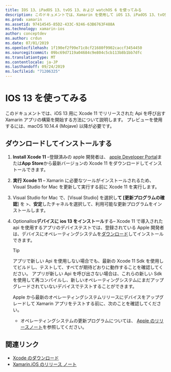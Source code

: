 ```yaml
---
title: IOS 13、iPadOS 13、tvOS 13、および watchOS 6 を使ってみる
description: このドキュメントでは、Xamarin を使用して iOS 13、iPadOS 13、tvOS 13、および watchOS 6 アプリをビルドするように設定する方法について説明します。 Xcode 11 をダウンロードし Visual Studio for Mac を更新する方法について説明します。
ms.prod: xamarin
ms.assetid: 97414545-85D2-433C-9246-63B6763F488A
ms.technology: xamarin-ios
author: conceptdev
ms.author: crdun
ms.date: 07/01/2019
ms.openlocfilehash: 1f190ef2f99e71c8cf21680f9902caccf3454450
ms.sourcegitcommit: 09bc69d7119a04684c9e804c5cb113b8b1bb7dfc
ms.translationtype: MT
ms.contentlocale: ja-JP
ms.lasthandoff: 09/24/2019
ms.locfileid: "71206325"
---
```

# <a name="get-started-with-ios-13"></a>IOS 13 を使ってみる

このドキュメントでは、iOS 13 用に Xcode 11 でリリースされた Api を呼び出す Xamarin アプリの構築を開始する方法について説明します。 プレビューを使用するには、macOS 10.14.4 (Mojave) 以降が必要です。

## <a name="download-and-install"></a>ダウンロードしてインストールする

1. **Install Xcode 11** –登録済みの apple 開発者は、 [apple Developer Portal](https://developer.apple.com/download/)または**App Store**から最新バージョンの Xcode 11 をダウンロードしてインストールできます。

2. **実行 Xcode 11** – Xamarin に必要なツールがインストールされるため、Visual Studio for Mac を更新して実行する前に Xcode 11 を実行します。

3. Visual Studio for Mac で、[Visual Studio] を選択し**て [更新プログラムの確認**] を >、**安定**したチャネルを選択して、利用可能な更新プログラムをインストールします。

4. OptionalIos**デバイスに ios 13 をインストール**する– Xcode 11 で導入された api を使用するアプリのデバイステストでは、登録されている Apple 開発者は、デバイスにオペレーティングシステムを[ダウンロード](https://developer.apple.com/download)してインストールできます。 

   > [!TIP]
   > アプリで新しい Api を使用しない場合でも、最新の Xcode 11 Sdk を使用してビルドし、テストして、すべてが期待どおりに動作することを確認してください。 アプリが新しい Api を呼び出さない場合は、これらの新しい Sdk を使用して再コンパイルし、新しいオペレーティングシステムにまだアップグレードされていないデバイスでテストすることができます。
   >
   > Apple から最新のオペレーティングシステムリリースにデバイスをアップグレードして Xamarin アプリをテストする前に、次のことを確認してください。
   >
   > - オペレーティングシステムの更新プログラムについては、 [Apple のリリースノート](https://developer.apple.com/download/)を参照してください。

## <a name="related-links"></a>関連リンク

- [Xcode のダウンロード](https://developer.apple.com/download/)
- [Xamarin.iOS のリリース ノート](/xamarin/ios/release-notes/13/13.0)
